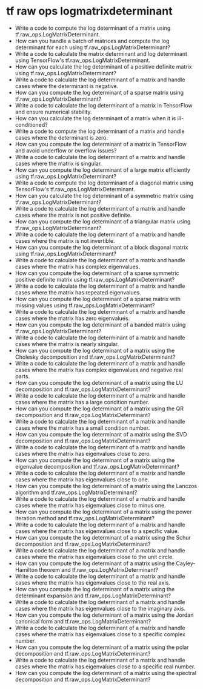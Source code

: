 # tf raw ops logmatrixdeterminant

- Write a code to compute the log determinant of a matrix using tf.raw_ops.LogMatrixDeterminant.
- How can you handle a batch of matrices and compute the log determinant for each using tf.raw_ops.LogMatrixDeterminant?
- Write a code to calculate the matrix determinant and log determinant using TensorFlow's tf.raw_ops.LogMatrixDeterminant.
- How can you calculate the log determinant of a positive definite matrix using tf.raw_ops.LogMatrixDeterminant?
- Write a code to calculate the log determinant of a matrix and handle cases where the determinant is negative.
- How can you compute the log determinant of a sparse matrix using tf.raw_ops.LogMatrixDeterminant?
- Write a code to calculate the log determinant of a matrix in TensorFlow and ensure numerical stability.
- How can you calculate the log determinant of a matrix when it is ill-conditioned?
- Write a code to compute the log determinant of a matrix and handle cases where the determinant is zero.
- How can you compute the log determinant of a matrix in TensorFlow and avoid underflow or overflow issues?
- Write a code to calculate the log determinant of a matrix and handle cases where the matrix is singular.
- How can you compute the log determinant of a large matrix efficiently using tf.raw_ops.LogMatrixDeterminant?
- Write a code to compute the log determinant of a diagonal matrix using TensorFlow's tf.raw_ops.LogMatrixDeterminant.
- How can you calculate the log determinant of a symmetric matrix using tf.raw_ops.LogMatrixDeterminant?
- Write a code to calculate the log determinant of a matrix and handle cases where the matrix is not positive definite.
- How can you compute the log determinant of a triangular matrix using tf.raw_ops.LogMatrixDeterminant?
- Write a code to calculate the log determinant of a matrix and handle cases where the matrix is not invertible.
- How can you compute the log determinant of a block diagonal matrix using tf.raw_ops.LogMatrixDeterminant?
- Write a code to calculate the log determinant of a matrix and handle cases where the matrix has complex eigenvalues.
- How can you compute the log determinant of a sparse symmetric positive definite matrix using tf.raw_ops.LogMatrixDeterminant?
- Write a code to calculate the log determinant of a matrix and handle cases where the matrix has repeated eigenvalues.
- How can you compute the log determinant of a sparse matrix with missing values using tf.raw_ops.LogMatrixDeterminant?
- Write a code to calculate the log determinant of a matrix and handle cases where the matrix has zero eigenvalues.
- How can you compute the log determinant of a banded matrix using tf.raw_ops.LogMatrixDeterminant?
- Write a code to calculate the log determinant of a matrix and handle cases where the matrix is nearly singular.
- How can you compute the log determinant of a matrix using the Cholesky decomposition and tf.raw_ops.LogMatrixDeterminant?
- Write a code to calculate the log determinant of a matrix and handle cases where the matrix has complex eigenvalues and negative real parts.
- How can you compute the log determinant of a matrix using the LU decomposition and tf.raw_ops.LogMatrixDeterminant?
- Write a code to calculate the log determinant of a matrix and handle cases where the matrix has a large condition number.
- How can you compute the log determinant of a matrix using the QR decomposition and tf.raw_ops.LogMatrixDeterminant?
- Write a code to calculate the log determinant of a matrix and handle cases where the matrix has a small condition number.
- How can you compute the log determinant of a matrix using the SVD decomposition and tf.raw_ops.LogMatrixDeterminant?
- Write a code to calculate the log determinant of a matrix and handle cases where the matrix has eigenvalues close to zero.
- How can you compute the log determinant of a matrix using the eigenvalue decomposition and tf.raw_ops.LogMatrixDeterminant?
- Write a code to calculate the log determinant of a matrix and handle cases where the matrix has eigenvalues close to one.
- How can you compute the log determinant of a matrix using the Lanczos algorithm and tf.raw_ops.LogMatrixDeterminant?
- Write a code to calculate the log determinant of a matrix and handle cases where the matrix has eigenvalues close to minus one.
- How can you compute the log determinant of a matrix using the power iteration method and tf.raw_ops.LogMatrixDeterminant?
- Write a code to calculate the log determinant of a matrix and handle cases where the matrix has eigenvalues close to a specific value.
- How can you compute the log determinant of a matrix using the Schur decomposition and tf.raw_ops.LogMatrixDeterminant?
- Write a code to calculate the log determinant of a matrix and handle cases where the matrix has eigenvalues close to the unit circle.
- How can you compute the log determinant of a matrix using the Cayley-Hamilton theorem and tf.raw_ops.LogMatrixDeterminant?
- Write a code to calculate the log determinant of a matrix and handle cases where the matrix has eigenvalues close to the real axis.
- How can you compute the log determinant of a matrix using the determinant expansion and tf.raw_ops.LogMatrixDeterminant?
- Write a code to calculate the log determinant of a matrix and handle cases where the matrix has eigenvalues close to the imaginary axis.
- How can you compute the log determinant of a matrix using the Jordan canonical form and tf.raw_ops.LogMatrixDeterminant?
- Write a code to calculate the log determinant of a matrix and handle cases where the matrix has eigenvalues close to a specific complex number.
- How can you compute the log determinant of a matrix using the polar decomposition and tf.raw_ops.LogMatrixDeterminant?
- Write a code to calculate the log determinant of a matrix and handle cases where the matrix has eigenvalues close to a specific real number.
- How can you compute the log determinant of a matrix using the spectral decomposition and tf.raw_ops.LogMatrixDeterminant?